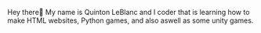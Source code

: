 Hey there👋
My name is Quinton LeBlanc and I coder that is learning how to make HTML websites, Python games, and also aswell as some unity games.
